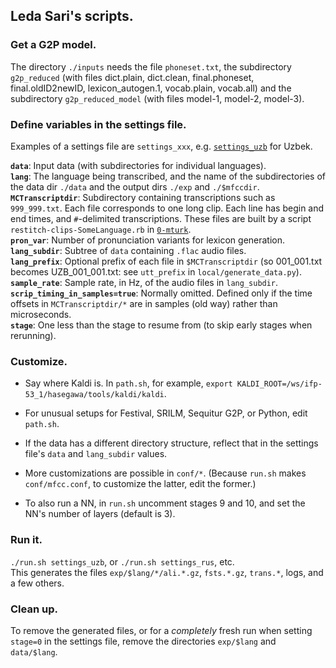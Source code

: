## Leda Sari's scripts.

### Get a G2P model.
The directory `./inputs` needs the file `phoneset.txt`, the subdirectory `g2p_reduced`
(with files dict.plain, dict.clean, final.phoneset, final.oldID2newID, lexicon_autogen.1, vocab.plain, vocab.all)
and the subdirectory `g2p_reduced_model` (with files model-1, model-2, model-3).

### Define variables in the settings file.

Examples of a settings file are `settings_xxx`, e.g. [`settings_uzb`](./settings_uzb) for Uzbek.

**`data`**: Input data (with subdirectories for individual languages).  
**`lang`**: The language being transcribed, and the name of the subdirectories
of the data dir `./data` and the output dirs `./exp` and `./$mfccdir`.  
**`MCTranscriptdir`**: Subdirectory containing transcriptions such as `999_999.txt`. Each file corresponds to one long clip. Each line has begin and end times, and `#`-delimited transcriptions.  These files are built by a script `restitch-clips-SomeLanguage.rb` in [`0-mturk`](../0-mturk).  
**`pron_var`**: Number of pronunciation variants for lexicon generation.  
**`lang_subdir`**: Subtree of `data` containing `.flac` audio files.  
**`lang_prefix`**: Optional prefix of each file in `$MCTranscriptdir` (so 001_001.txt becomes UZB_001_001.txt: see `utt_prefix` in `local/generate_data.py`).  
**`sample_rate`**: Sample rate, in Hz, of the audio files in `lang_subdir`.  
**`scrip_timing_in_samples=true`**: Normally omitted.  Defined only if the time offsets in `MCTranscriptdir/*` are in samples (old way) rather than microseconds.  
**`stage`**: One less than the stage to resume from (to skip early stages when rerunning).  

### Customize.

- Say where Kaldi is.  In `path.sh`, for example, `export KALDI_ROOT=/ws/ifp-53_1/hasegawa/tools/kaldi/kaldi`.

- For unusual setups for Festival, SRILM, Sequitur G2P, or Python, edit `path.sh`.

- If the data has a different directory structure, reflect that in the settings file's `data` and `lang_subdir` values.

- More customizations are possible in `conf/*`.  (Because `run.sh` makes `conf/mfcc.conf`, to customize
the latter, edit the former.)

- To also run a NN, in `run.sh` uncomment stages 9 and 10, and set the NN's number of layers (default is 3).

### Run it.

`./run.sh settings_uzb`, or `./run.sh settings_rus`, etc.  
This generates the files `exp/$lang/*/ali.*.gz`, `fsts.*.gz`, `trans.*`, logs, and a few others.

### Clean up.

To remove the generated files, or for a *completely* fresh run when setting `stage=0` in the settings file, remove the directories `exp/$lang` and `data/$lang`.
